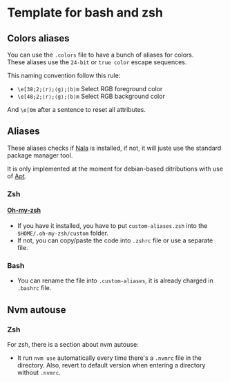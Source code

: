 # Template for bash and zsh

## Colors aliases
You can use the `.colors` file to have a bunch of aliases for colors.  
These aliases use the `24-bit` or `true color` escape sequences.

This naming convention follow this rule:
- `\e[38;2;⟨r⟩;⟨g⟩;⟨b⟩m` Select RGB foreground color
- `\e[48;2;⟨r⟩;⟨g⟩;⟨b⟩m` Select RGB background color

And `\e[0m` after a sentence to reset all attributes.

## Aliases
These aliases checks if [Nala](https://gitlab.com/volian/nala) is installed, if not, it will juste use the standard package manager tool.

It is only implemented at the moment for debian-based ditributions with use of [Apt](https://en.wikipedia.org/wiki/APT_(software)).

### Zsh

#### [Oh-my-zsh](https://github.com/ohmyzsh/ohmyzsh)
- If you have it installed, you have to put `custom-aliases.zsh` into the `$HOME/.oh-my-zsh/custom` folder.
- If not, you can copy/paste the code into `.zshrc` file or use a separate file.

### Bash
- You can rename the file into `.custom-aliases`, it is already charged in `.bashrc` file.

## Nvm autouse

### Zsh
For zsh, there is a section about nvm autouse:
- It run `nvm use` automatically every time there's
a `.nvmrc` file in the directory. Also, revert to default
version when entering a directory without `.nvmrc`.
